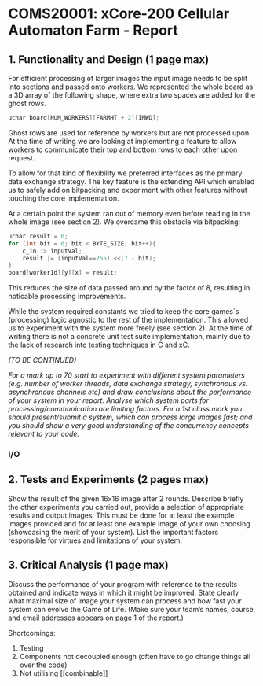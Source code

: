 # COMS20001: xCore-200 Cellular Automaton Farm - Report

## 1. Functionality and Design (1 page max)

For efficient processing of larger images the input image needs to be split into sections and passed onto workers. We represented the whole board as a 3D array of the following shape, where extra two spaces are added for the ghost rows.

```c
uchar board[NUM_WORKERS][FARMHT + 2][IMWD];
```

Ghost rows are used for reference by workers but are not processed upon. At the time of writing we are looking at implementing a feature to allow workers to communicate their top and bottom rows to each other upon request.

To allow for that kind of flexibility we preferred interfaces as the primary data exchange strategy. The key feature is the extending API which enabled us to safely add on bitpacking and experiment with other features without touching the core implementation.

At a certain point the system ran out of memory even before reading in the whole image (see section 2). We overcame this obstacle via bitpacking:

```c
uchar result = 0;
for (int bit = 0; bit < BYTE_SIZE; bit++){
    c_in :> inputVal;
    result |= (inputVal==255) <<(7 - bit);
}
board[workerId][y][x] = result;
```

This reduces the size of data passed around by the factor of 8, resulting in noticable processing improvements.

While the system required constants we tried to keep the core games`s (processing) logic agnostic to the rest of the implementation. This allowed us to experiment with the system more freely (see section 2). At the time of writing there is not a concrete unit test suite implementation, mainly due to the lack of research into testing techniques in C and xC.

_(TO BE CONTINUED)_

_For a mark up to 70 start to experiment with different system
parameters (e.g. number of worker threads, data exchange strategy,
synchronous vs. asynchronous channels etc) and draw conclusions
about the performance of your system in your report. Analyse which
system parts for processing/communication are limiting factors. For
a 1st class mark you should present/submit a system, which can
process large images fast; and you should show a very good
understanding of the concurrency concepts relevant to your code._

### I/O

## 2. Tests and Experiments (2 pages max)

Show the result of the given 16x16 image after 2 rounds. Describe briefly the other experiments
you carried out, provide a selection of appropriate results and
output images. This must be done for at least the example images
provided and for at least one example image of your own choosing
(showcasing the merit of your system). List the important factors
responsible for virtues and limitations of your system.

## 3. Critical Analysis (1 page max)

Discuss the performance of your program with reference to the results obtained and indicate ways in
which it might be improved. State clearly what maximal size of
image your system can process and how fast your system can evolve
the Game of Life. (Make sure your team’s names, course, and
email addresses appears on page 1 of the report.)

Shortcomings:

1. Testing
2. Components not decoupled enough (often have to go change things all over the code)
3. Not utilising [[combinable]]
